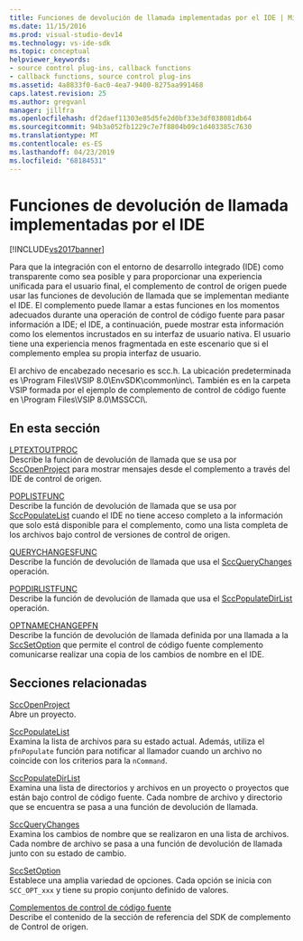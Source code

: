 ```yaml
---
title: Funciones de devolución de llamada implementadas por el IDE | Microsoft Docs
ms.date: 11/15/2016
ms.prod: visual-studio-dev14
ms.technology: vs-ide-sdk
ms.topic: conceptual
helpviewer_keywords:
- source control plug-ins, callback functions
- callback functions, source control plug-ins
ms.assetid: 4a8833f0-6ac0-4ea7-9400-8275aa991468
caps.latest.revision: 25
ms.author: gregvanl
manager: jillfra
ms.openlocfilehash: df2daef11303e85d5fe2d0bf33e3df038081db64
ms.sourcegitcommit: 94b3a052fb1229c7e7f8804b09c1d403385c7630
ms.translationtype: MT
ms.contentlocale: es-ES
ms.lasthandoff: 04/23/2019
ms.locfileid: "68184531"
---
```

# <a name="callback-functions-implemented-by-the-ide"></a>Funciones de devolución de llamada implementadas por el IDE
[!INCLUDE[vs2017banner](../includes/vs2017banner.md)]

Para que la integración con el entorno de desarrollo integrado (IDE) como transparente como sea posible y para proporcionar una experiencia unificada para el usuario final, el complemento de control de origen puede usar las funciones de devolución de llamada que se implementan mediante el IDE. El complemento puede llamar a estas funciones en los momentos adecuados durante una operación de control de código fuente para pasar información a IDE; el IDE, a continuación, puede mostrar esta información como los elementos incrustados en su interfaz de usuario nativa. El usuario tiene una experiencia menos fragmentada en este escenario que si el complemento emplea su propia interfaz de usuario.  
  
 El archivo de encabezado necesario es scc.h. La ubicación predeterminada es \Program Files\VSIP 8.0\EnvSDK\common\inc\\. También es en la carpeta VSIP formada por el ejemplo de complemento de control de código fuente en \Program Files\VSIP 8.0\MSSCCI\\.  
  
## <a name="in-this-section"></a>En esta sección  
 [LPTEXTOUTPROC](../extensibility/lptextoutproc.md)  
 Describe la función de devolución de llamada que se usa por [SccOpenProject](../extensibility/sccopenproject-function.md) para mostrar mensajes desde el complemento a través del IDE de control de origen.  
  
 [POPLISTFUNC](../extensibility/poplistfunc.md)  
 Describe la función de devolución de llamada que se usa por [SccPopulateList](../extensibility/sccpopulatelist-function.md) cuando el IDE no tiene acceso completo a la información que solo está disponible para el complemento, como una lista completa de los archivos bajo control de versiones de control de origen.  
  
 [QUERYCHANGESFUNC](../extensibility/querychangesfunc.md)  
 Describe la función de devolución de llamada que usa el [SccQueryChanges](../extensibility/sccquerychanges-function.md) operación.  
  
 [POPDIRLISTFUNC](../extensibility/popdirlistfunc.md)  
 Describe la función de devolución de llamada que usa el [SccPopulateDirList](../extensibility/sccpopulatedirlist-function.md) operación.  
  
 [OPTNAMECHANGEPFN](../extensibility/optnamechangepfn.md)  
 Describe la función de devolución de llamada definida por una llamada a la [SccSetOption](../extensibility/sccsetoption-function.md) que permite el control de código fuente complemento comunicarse realizar una copia de los cambios de nombre en el IDE.  
  
## <a name="related-sections"></a>Secciones relacionadas  
 [SccOpenProject](../extensibility/sccopenproject-function.md)  
 Abre un proyecto.  
  
 [SccPopulateList](../extensibility/sccpopulatelist-function.md)  
 Examina la lista de archivos para su estado actual. Además, utiliza el `pfnPopulate` función para notificar al llamador cuando un archivo no coincide con los criterios para la `nCommand`.  
  
 [SccPopulateDirList](../extensibility/sccpopulatedirlist-function.md)  
 Examina una lista de directorios y archivos en un proyecto o proyectos que están bajo control de código fuente. Cada nombre de archivo y directorio que se encuentra se pasa a una función de devolución de llamada.  
  
 [SccQueryChanges](../extensibility/sccquerychanges-function.md)  
 Examina los cambios de nombre que se realizaron en una lista de archivos. Cada nombre de archivo se pasa a una función de devolución de llamada junto con su estado de cambio.  
  
 [SccSetOption](../extensibility/sccsetoption-function.md)  
 Establece una amplia variedad de opciones. Cada opción se inicia con `SCC_OPT_xxx` y tiene su propio conjunto definido de valores.  
  
 [Complementos de control de código fuente](../extensibility/source-control-plug-ins.md)  
 Describe el contenido de la sección de referencia del SDK de complemento de Control de origen.
